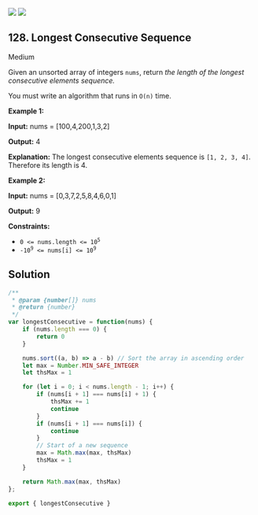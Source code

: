 [![](https://img.shields.io/github/stars/LeetCode-in-JavaScript/LeetCode-in-JavaScript?label=Stars&style=flat-square)](https://github.com/LeetCode-in-JavaScript/LeetCode-in-JavaScript)
[![](https://img.shields.io/github/forks/LeetCode-in-JavaScript/LeetCode-in-JavaScript?label=Fork%20me%20on%20GitHub%20&style=flat-square)](https://github.com/LeetCode-in-JavaScript/LeetCode-in-JavaScript/fork)

## 128\. Longest Consecutive Sequence

Medium

Given an unsorted array of integers `nums`, return _the length of the longest consecutive elements sequence._

You must write an algorithm that runs in `O(n)` time.

**Example 1:**

**Input:** nums = [100,4,200,1,3,2]

**Output:** 4

**Explanation:** The longest consecutive elements sequence is `[1, 2, 3, 4]`. Therefore its length is 4.

**Example 2:**

**Input:** nums = [0,3,7,2,5,8,4,6,0,1]

**Output:** 9

**Constraints:**

*   <code>0 <= nums.length <= 10<sup>5</sup></code>
*   <code>-10<sup>9</sup> <= nums[i] <= 10<sup>9</sup></code>

## Solution

```javascript
/**
 * @param {number[]} nums
 * @return {number}
 */
var longestConsecutive = function(nums) {
    if (nums.length === 0) {
        return 0
    }

    nums.sort((a, b) => a - b) // Sort the array in ascending order
    let max = Number.MIN_SAFE_INTEGER
    let thsMax = 1

    for (let i = 0; i < nums.length - 1; i++) {
        if (nums[i + 1] === nums[i] + 1) {
            thsMax += 1
            continue
        }
        if (nums[i + 1] === nums[i]) {
            continue
        }
        // Start of a new sequence
        max = Math.max(max, thsMax)
        thsMax = 1
    }

    return Math.max(max, thsMax)
};

export { longestConsecutive }
```
